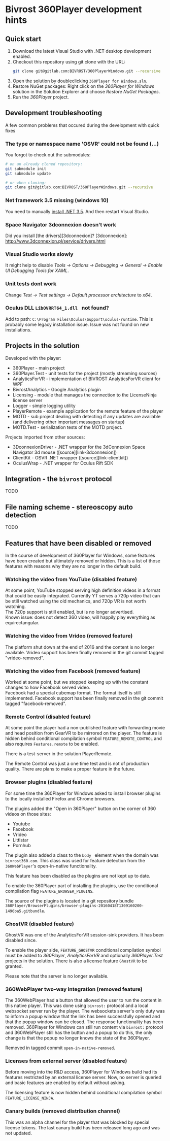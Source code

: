 Bivrost 360Player development hints
===================================

Quick start
-----------

1. Download the latest Visual Studio with .NET desktop development enabled.
2. Checkout this repository using git clone with the URL:
   ```bash
   git clone git@gitlab.com:BIVROST/360PlayerWindows.git --recursive
   ```
3. Open the solution by doubleclicking `360Player for Windows.sln`.
4. Restore NuGet packages:
   Right click on the *360Player for Windows* solution in the Solution Explorer and choose *Restore NuGet Packages*.
5. Run the *360Player* project. 


Development troubleshooting
---------------------------


A few common problems that occured during the development with quick fixes


### The type or namespace name 'OSVR' could not be found (...)

You forgot to check out the submodules:

```bash
# on an already cloned repository:
git submodule init
git submodule update

# or when cloning:
git clone git@gitlab.com:BIVROST/360PlayerWindows.git --recursive
```


### Net framework 3.5 missing (windows 10)

You need to manually [install .NET 3.5][net-35].
And then restart Visual Studio.

[net-35]: https://answers.microsoft.com/en-us/insider/forum/insider_wintp-insider_install/how-to-instal-net-framework-35-on-windows-10/450b3ba6-4d19-45ae-840e-78519f36d7a4?auth=1


### Space Navigator 3dconnexion doesn't work

Did you install [the drivers][3dconnexion]?
[3dconnexion]: http://www.3dconnexion.pl/service/drivers.html


### Visual Studio works slowly

It might help to disable *Tools -> Options -> Debugging -> General -> Enable UI Debugging Tools for XAML*.


### Unit tests dont work

Change *Test -> Test settings -> Default processor architecture* to *x64*.


### Oculus DLL `LibOVRRT64_1.dll ` not found?

Add to path: `C:\Program Files\Oculus\Support\oculus-runtime`.
This is probably some legacy installation issue.
Issue was not found on new installations.



Projects in the solution
-------------------------

Developed with the player:
* 360Player - main project
* 360Player.Test - unit tests for the project (mostly streaming sources)
* AnalyticsForVR - implementation of BIVROST AnalyticsForVR client for WPF
* BivrostAnalytics - Google Analytics plugin
* Licensing - module that manages the connection to the LicenseNinja license server
* Logger - simple logging utility
* PlayerRemote - example application for the remote feature of the player
* MOTD - sub project dealing with detecting if any updates are available (and delivering other important messages on startup)
* MOTD.Test - serialization tests of the MOTD project.

Projects imported from other sources:
* 3DconnexionDriver - .NET wrapper for the 3dConnexion Space Navigator 3d mouse ([source][link-3dconnexion])
* ClientKit - OSVR .NET wrapper ([source][link-clientkit])
* OculusWrap - .NET wrapper for Oculus Rift SDK



Integration - the `bivrost` protocol
------------------------------------

TODO


File naming scheme - stereoscopy auto detection
-----------------------------------------------

TODO


Features that have been disabled or removed
-------------------------------------------

In the course of development of 360Player for Windows, some features have been created but ultimately removed or hidden.
This is a list of those features with reasons why they are no longer in the default build.


### Watching the video from YouTube (disabled feature)
At some point, YouTube stopped serving high definition videos in a format that could be easily integrated. 
Currently YT serves a 720p video that can be still watched using the old mechanics, and 720p VR is not worth watching.   
The 720p support is still enabled, but is no longer advertised.  
Known issue: does not detect 360 video, will happily play everything as equirectangular.


### Watching the video from Vrideo (removed feature)
The platform shut down at the end of 2016 and the content is no longer available.
Vrideo support has been finally removed in the git commit tagged "vrideo-removed".


### Watching the video from Facebook (removed feature)
Worked at some point, but we stopped keeping up with the constant changes to how Facebook served video.  
Facebook had a special cubemap format. The format itself is still implemented.
Facebook support has been finally removed in the git commit tagged "facebook-removed".


### Remote Control (disabled feature)
At some point the player had a non-published feature with forwarding movie and head position from GearVR to be mirrored on the player.
The feature is hidden behind conditional compilation symbol `FEATURE_REMOTE_CONTROL` and also requires `Features.remote` to be enabled.

There is a test-server in the solution PlayerRemote.  

The Remote Control was just a one time test and is not of production quality.
There are plans to make a proper feature in the future.


### Browser plugins (disabled feature)
For some time the 360Player for Windows asked to install browser plugins to the locally installed Firefox and Chrome browsers.

The plugins added the "Open in 360Player" button on the corner of 360 videos on those sites:
* Youtube
* Facebook
* Vrideo
* Littlstar
* Pornhub

The plugin also added a class to the `body ` element when the domain was `bivrost360.com`. This class was used for feature detection from the `360WebPlayer`'s open-in-native functionality.

This feature has been disabled as the plugins are not kept up to date.

To enable the 360Player part of installing the plugins, use the conditional compilation flag `FEATURE_BROWSER_PLUGINS`. 

The source of the plugins is located in a git repository bundle `360Player/BrowserPlugins/browser-plugins-20160418T1309160200-1496ba5.gitbundle`.


### GhostVR (disabled feature)

GhostVR was one of the AnalyticsForVR session-sink providers. 
It has been disabled since.

To enable the player side, `FEATURE_GHOSTVR` conditional compilation symbol must be added to *360Player*, *AnalyticsForVR* and optionally *360Player.Test* projects in the solution.
There is also a license feature `GhostVR` to be granted.

Please note that the server is no longer available.


### 360WebPlayer two-way integration (removed feature)
The 360WebPlayer had a button that allowed the user to run the content in this native player. 
This was done using `bivrost:` protocol and a local websocket server run by the player.
The websockets server's only duty was to inform a popup window that the link has been successfully opened and that the popup window can be closed. 
The response functionality has been removed.
360Player for Windows can still run content via `bivrost:` protocol and 360WebPlayer still has the button and a popup to do this, the only change is that the popup no longer knows the state of the 360Player.

Removed in tagged commit `open-in-native-removed`.


### Licenses from external server (disabled feature)

Before moving into the R&D access, 360Player for Windows build had its features restricted by an external license server.
Now, no server is queried and basic features are enabled by default without asking.

The licensing feature is now hidden behind conditional compilation symbol `FEATURE_LICENSE_NINJA`.


### Canary builds (removed distribution channel)

This was an alpha channel for the player that was blocked by special license tokens. 
The last canary build has been released long ago and was not updated.
